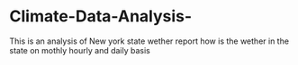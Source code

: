 # Climate-Data-Analysis-
This is an analysis of New york state wether report how is the wether in the state on mothly hourly and daily basis 
